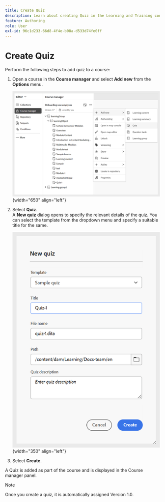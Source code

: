 ```yaml
---
title: Create Quiz
description: Learn about creating Quiz in the Learning and Training content.
feature: Authoring
role: User
exl-id: 96c1d233-66d8-4f4e-b08a-d533d74fe0ff
---
```

# Create Quiz

Perform the following steps to add quiz to a course: 

1. Open a course in the **Course manager** and select **Add new** from the **Options** menu.  

    ![](assets/workflow-quiz.png){width="650" align="left"}
    
1. Select **Quiz**.  
    A **New quiz** dialog opens to specify the relevant details of the quiz. You can select the template from the dropdown menu and specify a suitable title for the same.   

    ![](assets/create-quiz.png){width="350" align="left"}

1. Select **Create**. 
   
A Quiz is added as part of the course and is displayed in the Course manager panel. 
   
>[!NOTE]
>
>  Once you create a quiz, it is automatically assigned Version 1.0.
